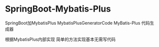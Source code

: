 # SpringBoot-Mybatis-Plus
SpringBoot加MybatisPlus MybatisPlusGeneratorCode MyBatis-Plus 代码生成器

根据MybatisPlus内部实现 简单的方法实现基本无需写代码
